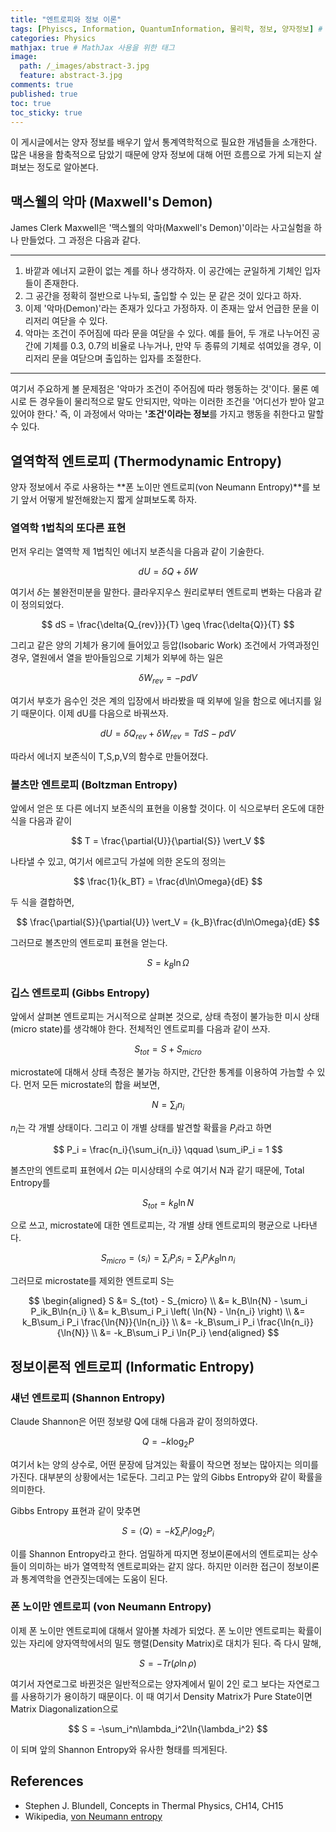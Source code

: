 ```yaml
---
title: "엔트로피와 정보 이론"
tags: [Phyiscs, Information, QuantumInformation, 물리학, 정보, 양자정보] # 태그 입력
categories: Physics
mathjax: true # MathJax 사용을 위한 태그
image:
  path: /_images/abstract-3.jpg
  feature: abstract-3.jpg
comments: true
published: true
toc: true
toc_sticky: true
---
```

이 게시글에서는 양자 정보를 배우기 앞서 통계역학적으로 필요한 개념들을 소개한다. 많은 내용을 함축적으로 담았기 때문에 양자 정보에 대해 어떤 흐름으로 가게 되는지 살펴보는 정도로 알아본다.

## 맥스웰의 악마 (Maxwell's Demon)
James Clerk Maxwell은 '맥스웰의 악마(Maxwell's Demon)'이라는 사고실험을 하나 만들었다. 그 과정은 다음과 같다.

----

1. 바깥과 에너지 교환이 없는 계를 하나 생각하자. 이 공간에는 균일하게 기체인 입자들이 존재한다.
2. 그 공간을 정확히 절반으로 나누되, 출입할 수 있는 문 같은 것이 있다고 하자.
3. 이제 '악마(Demon)'라는 존재가 있다고 가정하자. 이 존재는 앞서 언급한 문을 이리저리 여닫을 수 있다.
4. 악마는 조건이 주어짐에 따라 문을 여닫을 수 있다. 예를 들어, 두 개로 나누어진 공간에 기체를 0.3, 0.7의 비율로 나누거나, 만약 두 종류의 기체로 섞여있을 경우,
이리저리 문을 여닫으며 출입하는 입자를 조절한다.

----

여기서 주요하게 볼 문제점은 '악마가 조건이 주어짐에 따라 행동하는 것'이다. 물론 예시로 든 경우들이 물리적으로 말도 안되지만, 악마는 이러한 조건을 '어디선가 받아 알고 있어야 한다.'
즉, 이 과정에서 악마는 **'조건'이라는 정보**를 가지고 행동을 취한다고 말할 수 있다. 

## 열역학적 엔트로피 (Thermodynamic Entropy)
양자 정보에서 주로 사용하는 **폰 노이만 엔트로피(von Neumann Entropy)**를 보기 앞서 어떻게 발전해왔는지 짧게 살펴보도록 하자. 

### 열역학 1법칙의 또다른 표현
먼저 우리는 열역학 제 1법칙인 에너지 보존식을 다음과 같이 기술한다.

$$
dU = \delta{Q} + \delta{W}
$$

여기서 $\delta$는 불완전미분을 말한다. 클라우지우스 원리로부터 엔트로피 변화는 다음과 같이 정의되었다.

$$
dS = \frac{\delta{Q_{rev}}}{T} \geq \frac{\delta{Q}}{T} 
$$

그리고 같은 양의 기체가 용기에 들어있고 등압(Isobaric Work) 조건에서 가역과정인 경우, 열원에서 열을 받아들임으로 기체가 외부에 하는 일은

$$
\delta{W}_{rev} = -pdV
$$

여기서 부호가 음수인 것은 계의 입장에서 바라봤을 때 외부에 일을 함으로 에너지를 잃기 때문이다. 이제 dU를 다음으로 바꿔쓰자.

$$
dU = \delta{Q_{rev}} + \delta{W_{rev}} = TdS - pdV
$$

따라서 에너지 보존식이 T,S,p,V의 함수로 만들어졌다. 

### 볼츠만 엔트로피 (Boltzman Entropy)
앞에서 얻은 또 다른 에너지 보존식의 표현을 이용할 것이다. 이 식으로부터 온도에 대한 식을 다음과 같이

$$
T = \frac{\partial{U}}{\partial{S}} \vert_V
$$

나타낼 수 있고, 여기서 에르고딕 가설에 의한 온도의 정의는

$$
\frac{1}{k_BT} = \frac{d\ln\Omega}{dE}
$$

두 식을 결합하면,

$$
\frac{\partial{S}}{\partial{U}} \vert_V = {k_B}\frac{d\ln\Omega}{dE}
$$

그러므로 볼츠만의 엔트로피 표현을 얻는다.

$$
S = k_B\ln\Omega
$$

### 깁스 엔트로피 (Gibbs Entropy)
앞에서 살펴본 엔트로피는 거시적으로 살펴본 것으로, 상태 측정이 불가능한 미시 상태(micro state)를 생각해야 한다. 전체적인 엔트로피를 다음과 같이 쓰자.

$$
S_{tot} = S + S_{micro}
$$

microstate에 대해서 상태 측정은 불가능 하지만, 간단한 통계를 이용하여 가늠할 수 있다. 먼저 모든 microstate의 합을 써보면,

$$
N = \sum_i{n_i}
$$

$n_i$는 각 개별 상태이다. 그리고 이 개별 상태를 발견할 확률을 $P_i$라고 하면

$$
P_i = \frac{n_i}{\sum_i{n_i}} \qquad \sum_iP_i = 1
$$

볼츠만의 엔트로피 표현에서 $\Omega$는 미시상태의 수로 여기서 N과 같기 때문에, Total Entropy를

$$
S_{tot} = k_B\ln{N}
$$

으로 쓰고, microstate에 대한 엔트로피는, 각 개별 상태 엔트로피의 평균으로 나타낸다.

$$
S_{micro} = \langle s_i \rangle = \sum_i P_is_i = \sum_i P_ik_B\ln{n_i}
$$

그러므로 microstate를 제외한 엔트로피 S는

$$
\begin{aligned}
S &= S_{tot} - S_{micro} \\
&= k_B\ln{N} - \sum_i P_ik_B\ln{n_i} \\
&= k_B\sum_i P_i \left( \ln{N} - \ln{n_i} \right) \\
&= k_B\sum_i P_i \frac{\ln{N}}{\ln{n_i}} \\
&= -k_B\sum_i P_i \frac{\ln{n_i}}{\ln{N}} \\
&= -k_B\sum_i P_i \ln{P_i}
\end{aligned}
$$

## 정보이론적 엔트로피 (Informatic Entropy)
### 섀넌 엔트로피 (Shannon Entropy)
Claude Shannon은 어떤 정보량 Q에 대해 다음과 같이 정의하였다.

$$
Q = -k\log_2 P
$$

여기서 k는 양의 상수로, 어떤 문장에 담겨있는 확률이 작으면 정보는 많아지는 의미를 가진다. 대부분의 상황에서는 1로둔다. 그리고 P는 앞의 Gibbs Entropy와 같이 확률을 의미한다.

Gibbs Entropy 표현과 같이 맞추면

$$
S = \langle Q \rangle = -k\sum_iP_i\log_2P_i
$$

이를 Shannon Entropy라고 한다. 엄밀하게 따지면 정보이론에서의 엔트로피는 상수들이 의미하는 바가 열역학적 엔트로피와는 같지 않다.
하지만 이러한 접근이 정보이론과 통계역학을 연관짓는데에는 도움이 된다.

### 폰 노이만 엔트로피 (von Neumann Entropy)
이제 폰 노이만 엔트로피에 대해서 알아볼 차례가 되었다. 폰 노이만 엔트로피는 확률이 있는 자리에 양자역학에서의 밀도 행렬(Density Matrix)로 대치가 된다. 즉 다시 말해,

$$
S = -Tr(\rho\ln\rho)
$$

여기서 자연로그로 바뀐것은 일반적으로는 양자계에서 밑이 2인 로그 보다는 자연로그를 사용하기가 용이하기 때문이다. 이 때 여기서 Density Matrix가 Pure State이면
Matrix Diagonalization으로

$$
S = -\sum_i^n\lambda_i^2\ln{\lambda_i^2}
$$

이 되며 앞의 Shannon Entropy와 유사한 형태를 띄게된다.

## References
* Stephen J. Blundell, Concepts in Thermal Physics, CH14, CH15
* Wikipedia, [von Neumann entropy](https://en.wikipedia.org/wiki/Von_Neumann_entropy)